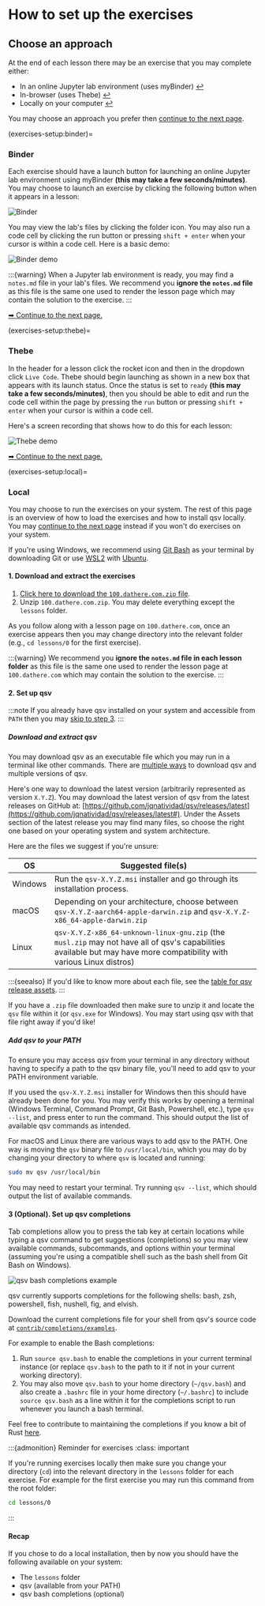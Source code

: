 # How to set up the exercises

## Choose an approach

At the end of each lesson there may be an exercise that you may complete either:

-   In an online Jupyter lab environment (uses myBinder) [↩](#binder)
-   In-browser (uses Thebe) [↩](#thebe)
-   Locally on your computer [↩](#local)

You may choose an approach you prefer then [continue to the next page](lessons/0/index).

(exercises-setup:binder)=

### Binder

Each exercise should have a launch button for launching an online Jupyter lab environment using myBinder **(this may take a few seconds/minutes)**. You may choose to launch an exercise by clicking the following button when it appears in a lesson:

![Binder](https://mybinder.org/badge_logo.svg)

You may view the lab's files by clicking the folder icon. You may also run a code cell by clicking the run button or pressing `shift + enter` when your cursor is within a code cell. Here is a basic demo:

![Binder demo](media/100.dathere.com-binder-demo.gif)

:::{warning}
When a Jupyter lab environment is ready, you may find a `notes.md` file in your lab's files. We recommend you **ignore the `notes.md` file** as this file is the same one used to render the lesson page which may contain the solution to the exercise.
:::

[➡ Continue to the next page.](lessons/0/index)

(exercises-setup:thebe)=

### Thebe

In the header for a lesson click the rocket icon and then in the dropdown click `Live Code`. Thebe should begin launching as shown in a new box that appears with its launch status. Once the status is set to `ready` **(this may take a few seconds/minutes)**, then you should be able to edit and run the code cell within the page by pressing the `run` button or pressing `shift + enter` when your cursor is within a code cell.

Here's a screen recording that shows how to do this for each lesson:

![Thebe demo](media/thebe-demo.gif)

[➡ Continue to the next page.](lessons/0/index)

(exercises-setup:local)=

### Local

You may choose to run the exercises on your system. The rest of this page is an overview of how to load the exercises and how to install qsv locally. You may [continue to the next page](lessons/0/index) instead if you won't do exercises on your system.

If you're using Windows, we recommend using [Git Bash](https://git-scm.com/downloads) as your terminal by downloading Git or use [WSL2](https://learn.microsoft.com/en-us/windows/wsl/install) with [Ubuntu](https://apps.microsoft.com/detail/9pdxgncfsczv?hl=en-us&gl=US).

#### 1. Download and extract the exercises

1. [Click here to download the `100.dathere.com.zip` file](https://github.com/dathere/100.dathere.com/archive/refs/heads/main.zip).
2. Unzip `100.dathere.com.zip`. You may delete everything except the `lessons` folder.

As you follow along with a lesson page on `100.dathere.com`, once an exercise appears then you may change directory into the relevant folder (e.g., `cd lessons/0` for the first exercise).

:::{warning}
We recommend you **ignore the `notes.md` file in each lesson folder** as this file is the same one used to render the lesson page at `100.dathere.com` which may contain the solution to the exercise.
:::

#### 2. Set up qsv

:::note
If you already have qsv installed on your system and accessible from `PATH` then you may [skip to step 3](#optional-set-up-qsv-completions).
:::

##### Download and extract qsv

You may download qsv as an executable file which you may run in a terminal like other commands. There are [multiple ways](https://github.com/jqnatividad/qsv#installation-options) to download qsv and multiple versions of qsv.

Here's one way to download the latest version (arbitrarily represented as version `X.Y.Z`). You may download the latest version of qsv from the latest releases on GitHub at: [https://github.com/jqnatividad/qsv/releases/latest](https://github.com/jqnatividad/qsv/releases/latest#). Under the Assets section of the latest release you may find many files, so choose the right one based on your operating system and system architecture.

Here are the files we suggest if you're unsure:

| OS      | Suggested file(s)                                                                                                                                                     |
| ------- | --------------------------------------------------------------------------------------------------------------------------------------------------------------------- |
| Windows | Run the `qsv-X.Y.Z.msi` installer and go through its installation process.                                                                                            |
| macOS   | Depending on your architecture, choose between `qsv-X.Y.Z-aarch64-apple-darwin.zip` and `qsv-X.Y.Z-x86_64-apple-darwin.zip`                                           |
| Linux   | `qsv-X.Y.Z-x86_64-unknown-linux-gnu.zip` (the `musl.zip` may not have all of qsv's capabilities available but may have more compatibility with various Linux distros) |

:::{seealso}
If you'd like to know more about each file, see the [table for qsv release assets](qsv-release-assets).
:::

If you have a `.zip` file downloaded then make sure to unzip it and locate the `qsv` file within it (or `qsv.exe` for Windows). You may start using qsv with that file right away if you'd like!

##### Add qsv to your PATH

To ensure you may access qsv from your terminal in any directory without having to specify a path to the qsv binary file, you'll need to add qsv to your PATH environment variable.

If you used the `qsv-X.Y.Z.msi` installer for Windows then this should have already been done for you. You may verify this works by opening a terminal (Windows Terminal, Command Prompt, Git Bash, Powershell, etc.), type `qsv --list`, and press enter to run the command. This should output the list of available qsv commands as intended.

For macOS and Linux there are various ways to add qsv to the PATH. One way is moving the `qsv` binary file to `/usr/local/bin`, which you may do by changing your directory to where `qsv` is located and running:

```bash
sudo mv qsv /usr/local/bin
```

You may need to restart your terminal. Try running `qsv --list`, which should output the list of available commands.

#### 3 (Optional). Set up qsv completions

Tab completions allow you to press the tab key at certain locations while typing a qsv command to get suggestions (completions) so you may view available commands, subcommands, and options within your terminal (assuming you're using a compatible shell such as the bash shell from Git Bash on Windows).

![qsv bash completions example](media/qsv-completions-demo.gif)

qsv currently supports completions for the following shells: bash, zsh, powershell, fish, nushell, fig, and elvish.

Download the current completions file for your shell from qsv's source code at [`contrib/completions/examples`](https://github.com/jqnatividad/qsv/blob/master/contrib/completions/examples).

For example to enable the Bash completions:

1. Run `source qsv.bash` to enable the completions in your current terminal instance (or replace `qsv.bash` to the path to it if not in your current working directory).
2. You may also move `qsv.bash` to your home directory (`~/qsv.bash`) and also create a `.bashrc` file in your home directory (`~/.bashrc`) to include `source qsv.bash` as a line within it for the completions script to run whenever you launch a bash terminal.

Feel free to contribute to maintaining the completions if you know a bit of Rust [here](https://github.com/jqnatividad/qsv/tree/master/contrib/completions).

:::{admonition} Reminder for exercises
:class: important

If you're running exercises locally then make sure you change your directory (`cd`) into the relevant directory in the `lessons` folder for each exercise. For example for the first exercise you may run this command from the root folder:

```bash
cd lessons/0
```

:::

#### Recap

If you chose to do a local installation, then by now you should have the following available on your system:

-   The `lessons` folder
-   qsv (available from your PATH)
-   qsv bash completions (optional)
